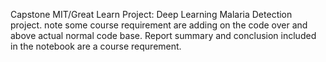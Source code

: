 Capstone MIT/Great Learn Project: Deep Learning Malaria Detection project. 
note some course requirement are adding on the code over and above actual normal code base. 
Report summary and conclusion included in the notebook are a course requrement. 

